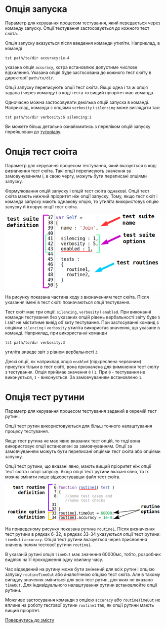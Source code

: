 # Опція запуска

Параметр для керування процесом тестування, який передається через команду запуску. Опції тестування застосовується до кожного тест сюіта.

Опція запуску вказується після введення команди утиліти. Наприклад, в команді

```
tst path/to/dir accuracy:1e-4
```

указана опція `accuracy`, котра встановлює допустиме числове відхилення. Указана опція буде застосована до кожного тест сюіту в директорії `path/to/dir`.


Опції запуску переписують <!-- eng:override --> опції тест сюіта. Якщо одна і та ж опція задана і через команду і в коді теста то вищий пріорітет має команда.

Одночасно можна застосовувати декілька опцій запуска в команді. Наприклад, команда з опціями `verbosity` i `silencing` може виглядати так:

```
tst path/to/dir verbosity:6 silencing:1
```

Ви можете більш детально ознайомитись з переліком опцій запуску перейшовши до [туторіалу](../tutorial/Help.md#Опції-запуску-та-опції-сюіта).

# Опція тест сюіта

Параметр для керування процесом тестування, який вказується в коді визначення тест сюіта. Такі опції переписують значення за замовучуванням і, в свою чергу, можуть бути переписані опціями запуску.

Формулювання опцій запуску і опцій тест сюіта однакові. Опції тест сюіта мають нижчий пріоритет ніж опції запуску. Тому, якщо тест сюіт і команда запуску мають однакову опцію, то утиліта використовує опцію запуску й ігнорує опції тест сюіта.

![test.suite.options.png](../../images/test.suite.options.png)

На рисунку показана частина коду з визначенням тест сюіта. Після указання імені в тест сюіті позначаються опції тестування.

Тест сюіт має три опції: `silencing`, `verbosity` i `enabled`. При виконанні команди тестування без указаних опцій рівень вербальності звіту буде `5` і звіт не міститиме вивід об'єкту тестування. При застосуванні команд з опціями `silencing` i `verbosity` утиліта використає значення, що указане в команді. Наприклад, при використанні команди

```
tst path/to/dir verbosity:3
```

утиліта виведе звіт з рівнем вербальності `3`.

Деякі опції, як наприклад опція `enabled` (підкреслена червоним) присутня тільки в тест сюіті, вона призначена для вимкнення тест сюіту з тестування. Опція приймає значення `0` і `1`. При `0` - тестування не виконується, `1` - виконується. За замовчуванням встановлено `1`.

# Опція тест рутини

Параметр для керування процесом тестування заданий в окремій тест рутині.

Опції тест рутин використовуються для більш точного налаштування процесу тестування.

Якщо тест рутина не має явно вказаних тест опцій, то тоді вона використовує опції встановлені за замовчуванням. Опції за замовчуванням можуть бути переписані опціями тест сюіта або опціями запуску.

Опції тест рутини, що вказані явно, мають вищий пріоритет ніж опції тест сюіта і опції запуску. Якщо опції тест рутини вказані явно, то їх можна змінити лише відкорегувавши файл тест сюіта.

![test.routine.options.png](../../images/test.routine.options.png)

На приведеному рисунку показана рутина `routine1`. Після визначення тест рутини в рядках 6-32, в рядках 33-34 указуються опції тест рутини: `timeOut` i `accuracy`. Опція тест рутини вказується через присвоєння значень полям тестової рутини `routine1`.

В указаній рутині опція `timeOut` має значення 60000мс, тобто, розробник виділяє на її проходження одну хвилину часу.

Час відведений на рутину може бути змінений для всіх рутин і опцією запуску `routineTimeOut` або аналогічною опцією тест сюіта. Але в такому випадку значення зміниться для всіх тест рутин, для яких не вказано `timeOut`. Для індивідуального налаштування рутини встановлюйте опції рутини.

Можливе застосування команди з опцією `accuracy` або `routineTimeOut` не вплине на роботу тестової рутини `routine1` так, як опції рутини мають вищий пріорітет.

[Повернутись до змісту](../README.md#Концепції)
